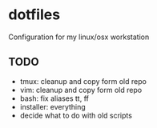 # dotfiles
Configuration for my linux/osx workstation

## TODO
* tmux: cleanup and copy form old repo
* vim: cleanup and copy form old repo
* bash: fix aliases tt, ff
* installer: everything
* decide what to do with old scripts
